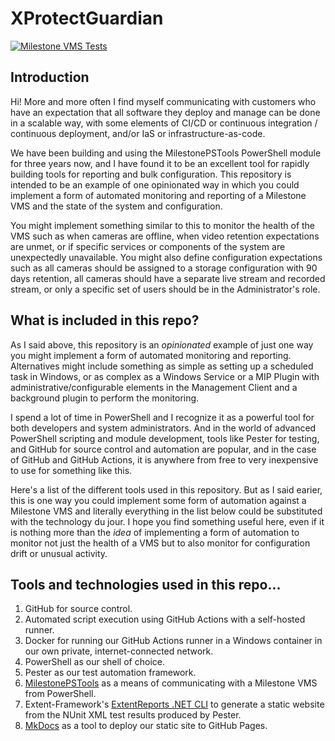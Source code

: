# XProtectGuardian

[![Milestone VMS Tests](https://github.com/joshooaj/XProtectGuardian/actions/workflows/test-milestone.yml/badge.svg)](https://www.joshooaj.com/XProtectGuardian/)

## Introduction

Hi! More and more often I find myself communicating with customers who have an
expectation that all software they deploy and manage can be done in a scalable
way, with some elements of CI/CD or continuous integration / continuous
deployment, and/or IaS or infrastructure-as-code.

We have been building and using the MilestonePSTools PowerShell module for three
years now, and I have found it to be an excellent tool for rapidly building tools
for reporting and bulk configuration. This repository is intended to be an
example of one opinionated way in which you could implement a form of automated
monitoring and reporting of a Milestone VMS and the state of the system and
configuration.

You might implement something similar to this to monitor the health of the VMS
such as when cameras are offline, when video retention expectations are unmet, or
if specific services or components of the system are unexpectedly unavailable. You
might also define configuration expectations such as all cameras should be
assigned to a storage configuration with 90 days retention, all cameras should
have a separate live stream and recorded stream, or only a specific set of users
should be in the Administrator's role.

## What is included in this repo?

As I said above, this repository is an _opinionated_ example of just one way you
might implement a form of automated monitoring and reporting. Alternatives might
include something as simple as setting up a scheduled task in Windows, or as
complex as a Windows Service or a MIP Plugin with administrative/configurable
elements in the Management Client and a background plugin to perform the
monitoring.

I spend a lot of time in PowerShell and I recognize it as a powerful
tool for both developers and system administrators. And in the world of advanced
PowerShell scripting and module development, tools like Pester for testing, and
GitHub for source control and automation are popular, and in the case of GitHub
and GitHub Actions, it is anywhere from free to very inexpensive to use for
something like this.

Here's a list of the different tools used in this repository. But as I said
earier, this is one way you could implement some form of automation against a
Milestone VMS and literally everything in the list below could be substituted
with the technology du jour. I hope you find something useful here, even if it
is nothing more than the _idea_ of implementing a form of automation to monitor
not just the health of a VMS but to also monitor for configuration drift or
unusual activity.

## Tools and technologies used in this repo...

1. GitHub for source control.
2. Automated script execution using GitHub Actions with a self-hosted runner.
3. Docker for running our GitHub Actions runner in a Windows container in our
   own private, internet-connected network.
4. PowerShell as our shell of choice.
5. Pester as our test automation framework.
6. [MilestonePSTools](https://www.milestonepstools.com) as a means of communicating with a Milestone VMS from PowerShell.
7. Extent-Framework's [ExtentReports .NET CLI](https://github.com/extent-framework/extentreports-dotnet-cli) to generate a static website from the NUnit XML test results produced by Pester.
8. [MkDocs](https://www.mkdocs.org/) as a tool to deploy our static site to GitHub Pages.
